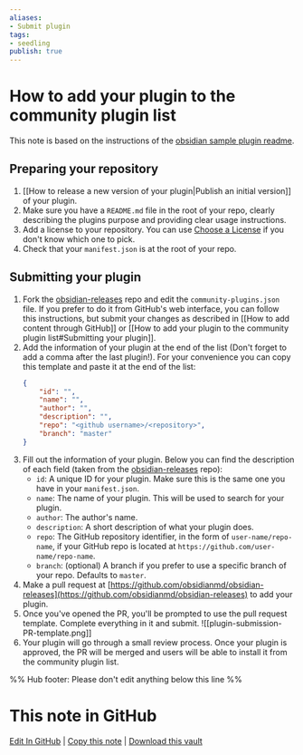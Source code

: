```yaml
---
aliases:
- Submit plugin
tags:
- seedling
publish: true
---
```


# How to add your plugin to the community plugin list

This note is based on the instructions of the [obsidian sample plugin readme](https://github.com/obsidianmd/obsidian-sample-plugin#adding-your-plugin-to-the-community-plugin-list).

## Preparing your repository

1.   [[How to release a new version of your plugin|Publish an initial version]] of your plugin.
2.   Make sure you have a `README.md` file in the root of your repo, clearly describing the plugins purpose and providing clear usage instructions.
3.  Add a license to your repository. You can use [Choose a License](https://choosealicense.com/) if you don't know which one to pick.
4.  Check that your `manifest.json` is at the root of your repo.

## Submitting your plugin

1.  Fork the [obsidian-releases](https://github.com/obsidianmd/obsidian-releases#community-plugins) repo and edit the `community-plugins.json` file. If you prefer to do it from GitHub's web interface, you can follow this instructions, but submit your changes as described in [[How to add content through GitHub]] or [[How to add your plugin to the community plugin list#Submitting your plugin]].
2.  Add the information of your plugin at the end of the list (Don't forget to add a comma after the last plugin!). For your convenience you can copy this template and paste it at the end of the list:
	```json
    {
		"id": "",
        "name": "",
        "author": "",
		"description": "",
        "repo": "<github username>/<repository>",
		"branch": "master"
    }
	```
3. Fill out the information of your plugin. Below you can find the description of each field (taken from the [obsidian-releases](https://github.com/obsidianmd/obsidian-releases#community-plugins) repo):
	-   `id`: A unique ID for your plugin. Make sure this is the same one you have in your `manifest.json`.
	-   `name`: The name of your plugin. This will be used to search for your plugin.
	-   `author`: The author's name.
	-   `description`: A short description of what your plugin does.
	-   `repo`: The GitHub repository identifier, in the form of `user-name/repo-name`, if your GitHub repo is located at `https://github.com/user-name/repo-name`.
	-   `branch`: (optional) A branch if you prefer to use a specific branch of your repo. Defaults to `master`.
4.  Make a pull request at [https://github.com/obsidianmd/obsidian-releases](https://github.com/obsidianmd/obsidian-releases) to add your plugin.
5. Once you've opened the PR, you'll be prompted to use the pull request template. Complete everything in it and submit.
	![[plugin-submission-PR-template.png]]
6. Your plugin will go through a small review process. Once your plugin is approved, the PR will be merged and users will be able to install it from the community plugin list.

%% Hub footer: Please don't edit anything below this line %%

# This note in GitHub

<span class="git-footer">[Edit In GitHub](https://github.dev/obsidian-community/obsidian-hub/blob/main/04%20-%20Guides%2C%20Workflows%2C%20%26%20Courses/Guides/How%20to%20add%20your%20plugin%20to%20the%20community%20plugin%20list.md "git-hub-edit-note") | [Copy this note](https://raw.githubusercontent.com/obsidian-community/obsidian-hub/main/04%20-%20Guides%2C%20Workflows%2C%20%26%20Courses/Guides/How%20to%20add%20your%20plugin%20to%20the%20community%20plugin%20list.md "git-hub-copy-note") | [Download this vault](https://github.com/obsidian-community/obsidian-hub/archive/refs/heads/main.zip "git-hub-download-vault") </span>
